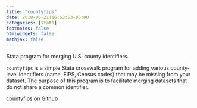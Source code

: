 ```yaml
---
title: "countyfips"
date: 2018-06-21T16:53:53-05:00
categories: [stata]
footnotes: false
htmlwidgets: false
mathjax: false
---
```


Stata program for merging U.S. county identifiers.

<!--more-->

`countyfips` is a simple Stata crosswalk program for adding various county-level identifiers (name, FIPS, Census codes) that may be missing from your dataset. The purpose of this program is to facilitate merging datasets that do not share a common identifier.

[countyfips on Github](https://github.com/cbgoodman/countyfips/releases)
